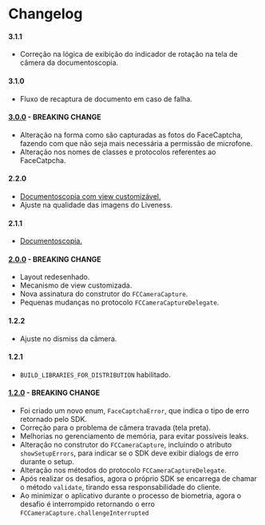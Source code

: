 # Changelog

#### 3.1.1
- Correção na lógica de exibição do indicador de rotação na tela de câmera da documentoscopia.

#### 3.1.0
- Fluxo de recaptura de documento em caso de falha.

#### [3.0.0](Migration-Guide-3.0.0.md) - BREAKING CHANGE
- Alteração na forma como são capturadas as fotos do FaceCaptcha, fazendo com que não seja mais necessária a permissão de microfone.
- Alteração nos nomes de classes e protocolos referentes ao FaceCatpcha.

#### 2.2.0
- [Documentoscopia com view customizável.](Documentscopy-CustomView.md)
- Ajuste na qualidade das imagens do Liveness.

#### 2.1.1
- [Documentoscopia.](Documentscopy-Usage.md)

#### [2.0.0](Migration-Guide-2.0.0.md) - BREAKING CHANGE
- Layout redesenhado.
- Mecanismo de view customizada.
- Nova assinatura do construtor do `FCCameraCapture`.
- Pequenas mudanças no protocolo `FCCameraCaptureDelegate`.

#### 1.2.2
- Ajuste no dismiss da câmera.

#### 1.2.1
- `BUILD_LIBRARIES_FOR_DISTRIBUTION` habilitado.

#### [1.2.0](Migration-Guide-1.2.0.md) - BREAKING CHANGE
- Foi criado um novo enum, `FaceCaptchaError`, que indica o tipo de erro retornado pelo SDK.
- Correção para o problema de câmera travada (tela preta).
- Melhorias no gerenciamento de memória, para evitar possíveis leaks.
- Alteração no construtor do `FCCameraCapture`, incluindo o atributo `showSetupErrors`, para indicar se o SDK deve exibir dialogs de erro durante o setup.
- Alteração nos métodos do protocolo `FCCameraCaptureDelegate`.
- Após realizar os desafios, agora o próprio SDK se encarrega de chamar o método `validate`, tirando essa responsabilidade do cliente.
- Ao minimizar o aplicativo durante o processo de biometria, agora o desafio é interrompido retornando o erro `FCCameraCapture.challengeInterrupted`
